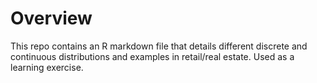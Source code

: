 # Overview
This repo contains an R markdown file that details different discrete and continuous distributions and examples in retail/real estate.  Used as a learning exercise.
